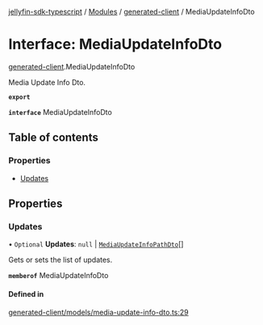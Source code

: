 [jellyfin-sdk-typescript](../README.md) / [Modules](../modules.md) / [generated-client](../modules/generated_client.md) / MediaUpdateInfoDto

# Interface: MediaUpdateInfoDto

[generated-client](../modules/generated_client.md).MediaUpdateInfoDto

Media Update Info Dto.

**`export`**

**`interface`** MediaUpdateInfoDto

## Table of contents

### Properties

- [Updates](generated_client.MediaUpdateInfoDto.md#updates)

## Properties

### Updates

• `Optional` **Updates**: ``null`` \| [`MediaUpdateInfoPathDto`](generated_client.MediaUpdateInfoPathDto.md)[]

Gets or sets the list of updates.

**`memberof`** MediaUpdateInfoDto

#### Defined in

[generated-client/models/media-update-info-dto.ts:29](https://github.com/thornbill/jellyfin-sdk-typescript/blob/350a9a5/src/generated-client/models/media-update-info-dto.ts#L29)

